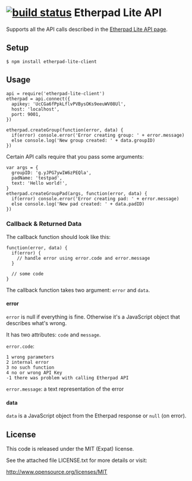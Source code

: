 [![build status](https://secure.travis-ci.org/tomassedovic/etherpad-lite-client-js.png)](http://travis-ci.org/tomassedovic/etherpad-lite-client-js)
Etherpad Lite API
=================

Supports all the API calls described in the [Etherpad Lite API page][1].


Setup
-----

    $ npm install etherpad-lite-client


Usage
-----

    api = require('etherpad-lite-client')
    etherpad = api.connect({
      apikey: 'UcCGa6fPpkLflvPVBysOKs9eeuWV08Ul',
      host: 'localhost',
      port: 9001,
    })

    etherpad.createGroup(function(error, data) {
      if(error) console.error('Error creating group: ' + error.message)
      else console.log('New group created: ' + data.groupID)
    })


Certain API calls require that you pass some arguments:


    var args = {
      groupID: 'g.yJPG7ywIW6zPEQla',
      padName: 'testpad',
      text: 'Hello world!',
    }
    etherpad.createGroupPad(args, function(error, data) {
      if(error) console.error('Error creating pad: ' + error.message)
      else console.log('New pad created: ' + data.padID)
    })





### Callback & Returned Data ###

The callback function should look like this:

    function(error, data) {
      if(error) {
        // handle error using error.code and error.message
      }

      // some code
    }

The callback function takes two argument: `error` and `data`.

#### error ###
`error` is null if everything is fine. Otherwise it's a JavaScript object that
describes what's wrong.

It has two attributes: `code` and `message`.

`error.code`:

    1 wrong parameters
    2 internal error
    3 no such function
    4 no or wrong API Key
    -1 there was problem with calling Etherpad API

`error.message`: a text representation of the error

#### data ####

`data` is a JavaScript object from the Etherpad response or `null` (on error).


License
-------

This code is released under the MIT (Expat) license.

See the attached file LICENSE.txt for more details or visit:

<http://www.opensource.org/licenses/MIT>


[1]: https://github.com/Pita/etherpad-lite/wiki/HTTP-API
